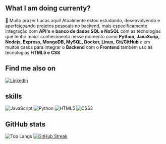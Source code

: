 ## What I am doing currenty?
  <p> 👋 Muito prazer Lucas aqui! Atualmente estou estudando, desenvolvendo e aperfeiçoando projetos pessoais no backend, mais especificamente integração com <strong>API's</strong> e <strong>banco de dados SQL e NoSQL</strong> com as tecnologias que tenho maior conhecimento nesse momento como <strong>Python, JavaScrip, Nodejs, Express, MongoDB, MySQL, Docker, Linux, Git/GitHub</strong> e em muitos casos para integrar o <strong>Backend</strong> com o <strong>Frontend</strong> também uso as tecnologias <strong>HTML5 e CSS</strong></p>

## Find me also on
[![LinkedIn](https://img.shields.io/badge/LinkedIn-fff?style=for-the-badge&logo=linkedin&logoColor=0E76A8)](https://www.linkedin.com/in/lucas-alves-789808272/)

## skills
![JavaScript](https://img.shields.io/badge/JavaScript-000?style=for-the-badge&logo=javascript) ![Python](https://img.shields.io/badge/Python-000?style=for-the-badge&logo=python)
![HTML5](https://img.shields.io/badge/HTML5-000?style=for-the-badge&logo=html5)
![CSS3](https://img.shields.io/badge/CSS3-000?style=for-the-badge&logo=css3&logoColor=264CE4)

## GitHub stats
![Top Langs](https://github-readme-stats-git-masterrstaa-rickstaa.vercel.app/api/top-langs/?username=lucasasdev&layout=compact&bg_color=000&border_color=30A3DC&title_color=fff&text_color=FFF) [![GitHub Streak](https://streak-stats.demolab.com/?user=Lucasasdev&theme=darkness&background=fff&border=30A3DC&dates=707070)](https://git.io/streak-stats)
